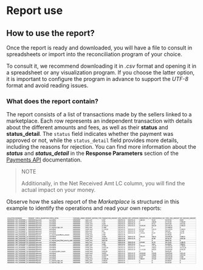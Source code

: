 # Report use

## How to use the report?

Once the report is ready and downloaded, you will have a file to consult in spreadsheets or import into the reconciliation program of your choice.

To consult it, we recommend downloading it in *.csv* format and opening it in a spreadsheet or any visualization program. If you choose the latter option, it is important to configure the program in advance to support the *UTF-8* format and avoid reading issues.

### What does the report contain?

The report consists of a list of transactions made by the sellers linked to a marketplace. Each row represents an independent transaction with details about the different amounts and fees, as well as their **status** and **status_detail**. The `status` field indicates whether the payment was approved or not, while the `status_detail` field provides more details, including the reasons for rejection. You can find more information about the ***status*** and ***status_detail*** in the **Response Parameters** section of the [Payments API](https://www.mercadopago[FAKER][URL][DOMAIN]/developers/en/reference/payments/_payments/post) documentation.

> NOTE
>
> Additionally, in the Net Received Amt LC column, you will find the actual impact on your money.

Observe how the sales report of the *Marketplace* is structured in this example to identify the operations and read your own reports:

![Example to identify operations and read your own reports](/images/manage-account/reports/marketplace-sales/image2.png)